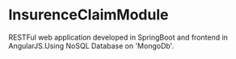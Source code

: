 # InsurenceClaimModule
RESTFul web application developed in SpringBoot and frontend in AngularJS.Using NoSQL Database on 'MongoDb'.
